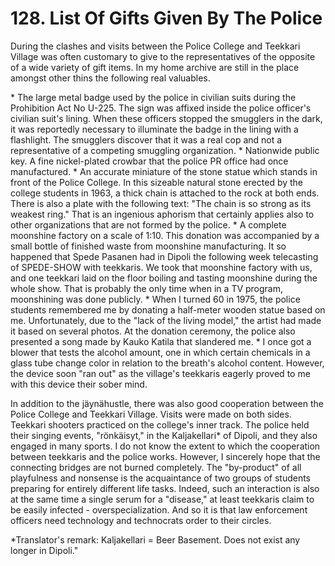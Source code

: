 


    
# 128. List Of Gifts Given By The Police

During the clashes and visits between the Police College and Teekkari Village was often customary to give to the representatives of the opposite of a wide variety of gift items. In my home archive are still in the place amongst other thins the following real valuables.

\*  The large metal badge used by the police in civilian suits during the Prohibition Act No U-225. The sign was affixed inside the police officer's civilian suit's lining. When these officers stopped the smugglers in the dark, it was reportedly necessary to illuminate the badge in the lining with a flashlight. The smugglers discover that it was a real cop and not a representative of a competing smuggling organization.
\*  Nationwide public key. A fine nickel-plated crowbar that the police PR office had once manufactured.
\* An accurate miniature of the stone statue which stands in front of the Police College. In this sizeable natural stone erected by the college students in 1963, a thick chain is attached to the rock at both ends. There is also a plate with the following text: "The chain is so strong as its weakest ring." That is an ingenious aphorism that certainly applies also to other organizations that are not formed by the police.
\* A complete moonshine factory on a scale of 1:10. This donation was accompanied by a small bottle of finished waste from moonshine manufacturing. It so happened that Spede Pasanen had in Dipoli the following week telecasting of SPEDE-SHOW with teekkaris. We took that moonshine factory with us, and one teekkari laid on the floor boiling and tasting moonshine during the whole show. That is probably the only time when in a TV program, moonshining was done publicly.
\* When I turned 60 in 1975, the police students remembered me by donating a half-meter wooden statue based on me. Unfortunately, due to the "lack of the living model," the artist had made it based on several photos. At the donation ceremony, the police also presented a song made by Kauko Katila that slandered me.
\* I once got a blower that tests the alcohol amount, one in which certain chemicals in a glass tube change color in relation to the breath's alcohol content. However, the device soon "ran out" as the village's teekkaris eagerly proved to me with this device their sober mind. 

In addition to the jäynähustle, there was also good cooperation between the Police College and Teekkari Village. Visits were made on both sides. Teekkari shooters practiced on the college's inner track. The police held their singing events, "rönkäisyt," in the Kaljakellari\* of Dipoli, and they also engaged in many sports. I do not know the extent to which the cooperation between teekkaris and the police works. However, I sincerely hope that the connecting bridges are not burned completely. The "by-product" of all playfulness and nonsense is the acquaintance of two groups of students preparing for entirely different life tasks. Indeed, such an interaction is also at the same time a single serum for a "disease," at least teekkaris claim to be easily infected - overspecialization. And so it is that law enforcement officers need technology and technocrats order to their circles.

\*Translator's remark: Kaljakellari = Beer Basement. Does not exist any longer in Dipoli."

